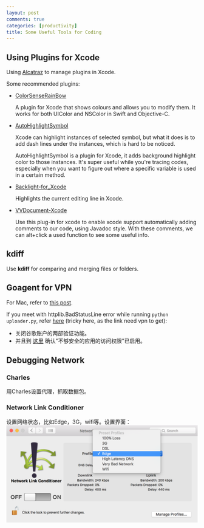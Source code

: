 ```yaml
---
layout: post
comments: true
categories: [productivity]
title: Some Useful Tools for Coding
---
```


## Using Plugins for Xcode

Using [Alcatraz](http://alcatraz.io/) to manage plugins in Xcode.

Some recommended plugins:

* [ColorSenseRainBow](https://github.com/NorthernRealities/ColorSenseRainbow)
    
    A plugin for Xcode that shows colours and allows you to modify them. It works for both UIColor and NSColor in Swift and Objective-C.

* [AutoHighlightSymbol](https://github.com/chiahsien/AutoHighlightSymbol)

    Xcode can highlight instances of selected symbol, but what it does is to add dash lines under the instances, which is hard to be noticed.

    AutoHighlightSymbol is a plugin for Xcode, it adds background highlight color to those instances. It's super useful while you're tracing codes, especially when you want to figure out where a specific variable is used in a certain method.

* [Backlight-for_Xcode](https://github.com/limejelly/Backlight-for-XCode)

    Highlights the current editing line in Xcode.

* [VVDocument-Xcode](https://github.com/onevcat/VVDocumenter-Xcode)

    Use this plug-in for xcode to enable xcode support automatically adding comments to our code, using Javadoc style.
With these comments, we can alt+click a used function to see some useful info.


## kdiff

<!-- more -->

Use **kdiff** for comparing and merging files or folders.

## Goagent for VPN

For Mac, refer to [this post](http://blog.csdn.net/yanzi1225627/article/details/42886391).

If you meet with httplib.BadStatusLine error while running `python uploader.py`, refer [here](https://code.google.com/p/goagent/issues/detail?can=2&start=0&num=100&q=&colspec=ID%20Opened%20Reporter%20Modified%20Summary%20Stars&groupby=&sort=&id=18501) (tricky here, as the link need vpn to get):

* 关闭谷歌账户的两部验证功能。
* 并且到 [这里](https://www.google.com/settings/security/lesssecureapps) 确认"不够安全的应用的访问权限"已启用。

## Debugging Network

### Charles
用Charles设置代理，抓取数据包。

### Network Link Conditioner
设置网络状态，比如Edge，3G，wifi等。设置界面：
![network_link_conditioner.png](/images/network_link_conditioner.png)